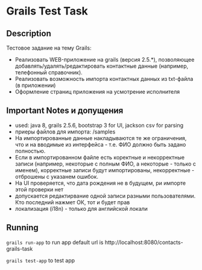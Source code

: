 # Grails Test Task

## Description

Тестовое задание на тему Grails:
- Реализовать WEB-приложение на grails (версия 2.5.*), позволяющее добавлять/удалять/редактировать контактные данные (например, телефонный справочник).
- Реализовать возможность импорта контактных данных из txt-файла (в приложении)
- Оформление страниц приложения на усмотрение исполнителя

## Important Notes и допущения
- used: java 8, grails 2.5.6, bootstrap 3 for UI, jackson csv for parsing
- приеры файлов для импорта: /samples
- На импортированные данные накладываются те же ограничения, что и на вводимые из интерфейса - т.е. ФИО должно быть задано полностью.
- Если в импортированном файле есть коректные и некорректные записи (например, некоторые с полным ФИО, а некоторые - только с именем), корректные записи будут импортированы, некорректные - отброшены с указанем ошибок.
- На UI проверяется, что дата рождения не в будущем, ри импорте этой проверки нет
- допускается редактирвание одной записи разными пользователями. Кто последний нажмет ОК, тот и будет прав
- локализация (i18n) - только для английской локали


## Running

`grails run-app` to run app
default url is http://localhost:8080/contacts-grails-task

`grails test-app` to test app
